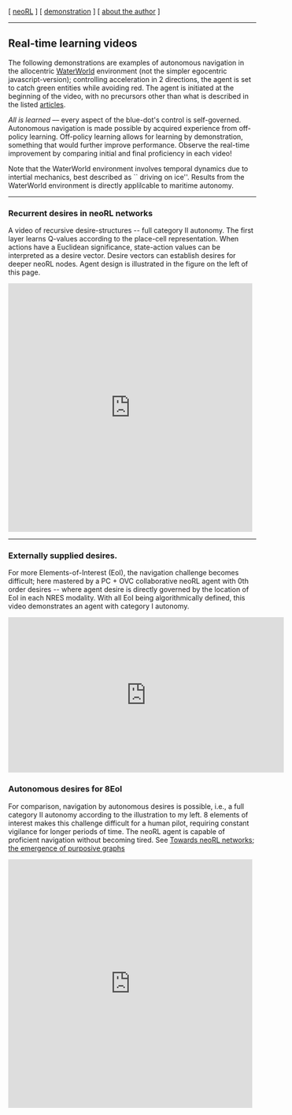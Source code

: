 [ [neoRL](index.md) ]   [ [demonstration](demonstrations.md) ]     [ [about the author](./about_the_author.md) ]

-----------------------------------------------------

## Real-time learning videos
The following demonstrations are examples of autonomous navigation in the allocentric
[WaterWorld](https://pygame-learning-environment.readthedocs.io/en/latest/user/games/waterworld.html) environment (not the simpler egocentric javascript-version);
    controlling acceleration in 2 directions, the agent is set to catch green entities while avoiding red.
The agent is initiated at the beginning of the video, with no precursors other than what is described in the listed [articles](./index.md). 

*All is learned* –– every aspect of the blue-dot's control is self-governed. 
Autonomous navigation is made possible by acquired experience from off-policy learning.
Off-policy learning allows for learning by demonstration, something that would further improve performance.
Observe the real-time improvement by comparing initial and final proficiency in each video!

Note that the WaterWorld environment involves temporal dynamics due to intertial mechanics, best described as `` driving on ice''.
Results from the WaterWorld environment is directly applilcable to maritime autonomy.



------------------------------------------

### Recurrent desires in neoRL networks
A video of recursive desire-structures -- full category II autonomy. 
The first layer learns Q-values according to the place-cell representation. 
When actions have a Euclidean significance, state-action values can be interpreted as a desire vector.
Desire vectors can establish desires for deeper neoRL nodes.
Agent design is illustrated in the figure on the left of this page.

<iframe src="https://player.vimeo.com/video/685172019?h=bf434220e7&amp;badge=0&amp;autopause=0&amp;player_id=0&amp;app_id=58479" width="496" height="504" frameborder="0" allow="autoplay; fullscreen; picture-in-picture" allowfullscreen title="A neoRL agent governed by recurrent desires."></iframe>

----

### Externally supplied desires.

For more Elements-of-Interest (EoI), the navigation challenge becomes difficult;
here mastered by a PC + OVC collaborative neoRL agent with 0th order desires -- where agent desire is directly governed by the location of EoI in each NRES modality.
With all EoI being algorithmically defined, this video demonstrates an agent with category I autonomy.

<iframe width="560" height="315" src="https://www.youtube.com/embed/ZyvxaMnm92s" title="YouTube video player" frameborder="0" allow="accelerometer; autoplay; clipboard-write; encrypted-media; gyroscope; picture-in-picture" allowfullscreen></iframe>

### Autonomous desires for 8EoI

For comparison, navigation by autonomous desires is possible, i.e., a full category II autonomy according to the illustration to my left.
8 elements of interest makes this challenge difficult for a human pilot, requiring constant vigilance for longer periods of time.
The neoRL agent is capable of proficient navigation without becoming tired. 
See [Towards neoRL networks; the emergence of purposive graphs](https://ar5iv.org/abs/2202.12622)

<iframe src="https://player.vimeo.com/video/696086825?h=9de753f18f&amp;title=0&amp;byline=0&amp;portrait=0&amp;speed=0&amp;badge=0&amp;autopause=0&amp;player_id=0&amp;app_id=58479" width="496" height="504" frameborder="0" allow="autoplay; fullscreen; picture-in-picture" allowfullscreen title="Category II autonomy by neoRL graphs."></iframe>
